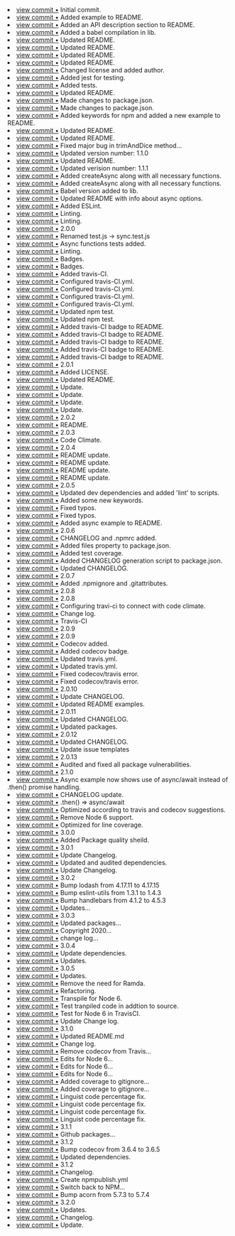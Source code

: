 <li> <a href="http://github.com/ekschro/deliminator/commit/c0ee7d415dccb0a5ad59296c420580a72775a187">view commit &bull;</a> Initial commit.</li> 
<li> <a href="http://github.com/ekschro/deliminator/commit/725fae12852cec0d130fe2b31d78b5214738c889">view commit &bull;</a> Added example to README.</li> 
<li> <a href="http://github.com/ekschro/deliminator/commit/b95ee2eb2c1dc111e0f6bc87b6e9ad2948e67cc5">view commit &bull;</a> Added an API description section to README.</li> 
<li> <a href="http://github.com/ekschro/deliminator/commit/899e1d3125e98b1948498c642b4b453d63e71a72">view commit &bull;</a> Added a babel compilation in lib.</li> 
<li> <a href="http://github.com/ekschro/deliminator/commit/a21176166fa6f8e47eaad5023d97be0950eb9e5e">view commit &bull;</a> Updated README.</li> 
<li> <a href="http://github.com/ekschro/deliminator/commit/64653ab7f893d3b484a688fc2a921c42eb0e6c1d">view commit &bull;</a> Updated README.</li> 
<li> <a href="http://github.com/ekschro/deliminator/commit/4455c7b87665f626f63cd6cc53e8fa916b8fd8a3">view commit &bull;</a> Updated README.</li> 
<li> <a href="http://github.com/ekschro/deliminator/commit/b3c31c974225b8591cc114e6cd71dba13188c352">view commit &bull;</a> Updated README.</li> 
<li> <a href="http://github.com/ekschro/deliminator/commit/3afd9c76465620c07c665c6d97803ff37fa353f2">view commit &bull;</a> Changed license and added author.</li> 
<li> <a href="http://github.com/ekschro/deliminator/commit/a2a070ac45c9b4f4cd34c8f137c0274d86527ed7">view commit &bull;</a> Added jest for testing.</li> 
<li> <a href="http://github.com/ekschro/deliminator/commit/e57e7a5ab673ab44e5e35548fa205b8f1f709fdd">view commit &bull;</a> Added tests.</li> 
<li> <a href="http://github.com/ekschro/deliminator/commit/f38f4049c869ba288402d26aa40afd77cdbfbea4">view commit &bull;</a> Updated README.</li> 
<li> <a href="http://github.com/ekschro/deliminator/commit/c27f16bcbeb4b66b47159d8554586908a5a82993">view commit &bull;</a> Made changes to package.json.</li> 
<li> <a href="http://github.com/ekschro/deliminator/commit/e87ac7a35ee73d6d8485335e3cc81dda22749be9">view commit &bull;</a> Made changes to package.json.</li> 
<li> <a href="http://github.com/ekschro/deliminator/commit/5f920f11eeca43db7e214cd43ac00628bdd6dec6">view commit &bull;</a> Added keywords for npm and added a new example to README.</li> 
<li> <a href="http://github.com/ekschro/deliminator/commit/502c038f195a291bba3f5b9d877d3b96c2a929b5">view commit &bull;</a> Updated README.</li> 
<li> <a href="http://github.com/ekschro/deliminator/commit/5d3b0538a4cc403b5cf4ed0932345bdb6dffe267">view commit &bull;</a> Updated README.</li> 
<li> <a href="http://github.com/ekschro/deliminator/commit/b82f7e3a6853407d51668d5047315000f38e3253">view commit &bull;</a> Fixed major bug in trimAndDice method...</li> 
<li> <a href="http://github.com/ekschro/deliminator/commit/b8868cd0112dea768dbdbe381098ee335204981f">view commit &bull;</a> Updated version number: 1.1.0</li> 
<li> <a href="http://github.com/ekschro/deliminator/commit/452bbba514c000a645f7110971c00b69865d3206">view commit &bull;</a> Updated README.</li> 
<li> <a href="http://github.com/ekschro/deliminator/commit/2be0f8ae90b6229d2880d71c84c165bca037fd60">view commit &bull;</a> Updated verision number: 1.1.1</li> 
<li> <a href="http://github.com/ekschro/deliminator/commit/340ab239c95c5665b918c20b5fa4636aa0014302">view commit &bull;</a> Added createAsync along with all necessary functions.</li> 
<li> <a href="http://github.com/ekschro/deliminator/commit/d8053bbc1514e3c7db8d6c84e1d1de4d983e94f3">view commit &bull;</a> Added createAsync along with all necessary functions.</li> 
<li> <a href="http://github.com/ekschro/deliminator/commit/251e761b649648aef414515cfdc52c785020d33c">view commit &bull;</a> Babel version added to lib.</li> 
<li> <a href="http://github.com/ekschro/deliminator/commit/766dc378b046c41b930ad60e0455276736714f0e">view commit &bull;</a> Updated README with info about async options.</li> 
<li> <a href="http://github.com/ekschro/deliminator/commit/6cb9d767153b25670d192ecc88c038fc50b24d1d">view commit &bull;</a> Added ESLint.</li> 
<li> <a href="http://github.com/ekschro/deliminator/commit/6a24fb83ccdbe24ee08d0958620fe9637dce8746">view commit &bull;</a> Linting.</li> 
<li> <a href="http://github.com/ekschro/deliminator/commit/bf51dc0cef5d62a72321c4104ff1e8a108760f50">view commit &bull;</a> Linting.</li> 
<li> <a href="http://github.com/ekschro/deliminator/commit/cb4983c518c5b31a747e542d00ceb925f73660b3">view commit &bull;</a> 2.0.0</li> 
<li> <a href="http://github.com/ekschro/deliminator/commit/c292836b7220566804db642e9d36a555872d8d1d">view commit &bull;</a> Renamed test.js -> sync.test.js</li> 
<li> <a href="http://github.com/ekschro/deliminator/commit/9d61c7361c51b59ebb1332c99eaf2543ea1e7829">view commit &bull;</a> Async functions tests added.</li> 
<li> <a href="http://github.com/ekschro/deliminator/commit/63b3432709b0a7162c8d15199df690f379765e30">view commit &bull;</a> Linting.</li> 
<li> <a href="http://github.com/ekschro/deliminator/commit/b6b2bf8d382355ecc539c5332f14eca94f8d6cb5">view commit &bull;</a> Badges.</li> 
<li> <a href="http://github.com/ekschro/deliminator/commit/95a241cca139a195cc1193025bba46dd66d441a8">view commit &bull;</a> Badges.</li> 
<li> <a href="http://github.com/ekschro/deliminator/commit/e7bc6a3b16c19629410985b36fd40b0c398e8dd0">view commit &bull;</a> Added travis-CI.</li> 
<li> <a href="http://github.com/ekschro/deliminator/commit/356ce7c2f420163aa108dfa83c9d33d185f15bdd">view commit &bull;</a> Configured travis-CI.yml.</li> 
<li> <a href="http://github.com/ekschro/deliminator/commit/c531f2b4ed296cfccb4be75d6a8b20a7437672ef">view commit &bull;</a> Configured travis-CI.yml.</li> 
<li> <a href="http://github.com/ekschro/deliminator/commit/93c37a94b7e650e22674b55bd82a9ae9bab80899">view commit &bull;</a> Configured travis-CI.yml.</li> 
<li> <a href="http://github.com/ekschro/deliminator/commit/0058f9fbe6f819b91d8bd0fe7f23881fc441fed3">view commit &bull;</a> Configured travis-CI.yml.</li> 
<li> <a href="http://github.com/ekschro/deliminator/commit/c2f718c51a6e3df97c8d50b963a6ba35d800c5bc">view commit &bull;</a> Updated npm test.</li> 
<li> <a href="http://github.com/ekschro/deliminator/commit/a0d4666186ce0b49830f724bc43144fbd8a1ba9b">view commit &bull;</a> Updated npm test.</li> 
<li> <a href="http://github.com/ekschro/deliminator/commit/5d340e195546557f6ad810e5bd282a4961b897a4">view commit &bull;</a> Added travis-CI badge to README.</li> 
<li> <a href="http://github.com/ekschro/deliminator/commit/a72c93f9beb4789f8de73088393791f336b5c6e0">view commit &bull;</a> Added travis-CI badge to README.</li> 
<li> <a href="http://github.com/ekschro/deliminator/commit/aeecda3fadcfe303dd321c5bb276382a98036260">view commit &bull;</a> Added travis-CI badge to README.</li> 
<li> <a href="http://github.com/ekschro/deliminator/commit/1c35f5d9306837f7222c0b4ffe56d27844227b18">view commit &bull;</a> Added travis-CI badge to README.</li> 
<li> <a href="http://github.com/ekschro/deliminator/commit/66c493fa3816659484268c6a19f07dc20e15da7d">view commit &bull;</a> Added travis-CI badge to README.</li> 
<li> <a href="http://github.com/ekschro/deliminator/commit/4a0aeb587c7aa39e2953b8709ec84fc3f8812178">view commit &bull;</a> 2.0.1</li> 
<li> <a href="http://github.com/ekschro/deliminator/commit/648a743ef2d46d89c5146f948b015f7b48b05e7f">view commit &bull;</a> Added LICENSE.</li> 
<li> <a href="http://github.com/ekschro/deliminator/commit/e6ddedc49e357a66b02c827fc6f2e59c3b0eb1b8">view commit &bull;</a> Updated README.</li> 
<li> <a href="http://github.com/ekschro/deliminator/commit/c83378cbde261ab961a5642cfee5c3d7c887e570">view commit &bull;</a> Update.</li> 
<li> <a href="http://github.com/ekschro/deliminator/commit/fe623b6011aaf706027f682fca41c764621cd1b9">view commit &bull;</a> Update.</li> 
<li> <a href="http://github.com/ekschro/deliminator/commit/bfb30196088494ed9b817c882d967a2e0fe73886">view commit &bull;</a> Update.</li> 
<li> <a href="http://github.com/ekschro/deliminator/commit/341aade85f88f85cf4f636c966cb89b55cf96659">view commit &bull;</a> Update.</li> 
<li> <a href="http://github.com/ekschro/deliminator/commit/8c25b6182bf51e626674ecd5d340af75a4cc0099">view commit &bull;</a> 2.0.2</li> 
<li> <a href="http://github.com/ekschro/deliminator/commit/2b45b3e983c559160281e8634d4be6c355c80641">view commit &bull;</a> README.</li> 
<li> <a href="http://github.com/ekschro/deliminator/commit/ee5e5c0162ec6e3e34c95fe8789f917c26b91b8e">view commit &bull;</a> 2.0.3</li> 
<li> <a href="http://github.com/ekschro/deliminator/commit/00a2346aa392ad6b0b58ff86e6f7388df9fd3d02">view commit &bull;</a> Code Climate.</li> 
<li> <a href="http://github.com/ekschro/deliminator/commit/6b9028e82ebedf2cb82f992e96a8f1072c8a8a09">view commit &bull;</a> 2.0.4</li> 
<li> <a href="http://github.com/ekschro/deliminator/commit/10cdbb81bbe607cce15b305ae9da502653ae4fcb">view commit &bull;</a> README update.</li> 
<li> <a href="http://github.com/ekschro/deliminator/commit/0bad9dedd124a60cfcfff711c64ac4daebb3c1d3">view commit &bull;</a> README update.</li> 
<li> <a href="http://github.com/ekschro/deliminator/commit/1b82ff13ba85a028604583dcfbf021d31d2164fa">view commit &bull;</a> README update.</li> 
<li> <a href="http://github.com/ekschro/deliminator/commit/749b165620c6e4bee3a03a876da9631b99e031e6">view commit &bull;</a> README update.</li> 
<li> <a href="http://github.com/ekschro/deliminator/commit/ffa3638eac44fe570b9b15502c9a0c5f746448b4">view commit &bull;</a> 2.0.5</li> 
<li> <a href="http://github.com/ekschro/deliminator/commit/3aa42d89b7a40b7525d1165f8af71d55f825462c">view commit &bull;</a> Updated dev dependencies and added 'lint' to scripts.</li> 
<li> <a href="http://github.com/ekschro/deliminator/commit/86f89c31ad686ebe014eb6355b8dea5321ff958f">view commit &bull;</a> Added some new keywords.</li> 
<li> <a href="http://github.com/ekschro/deliminator/commit/3b02d9752225361baacb981f1e519b4679e0e2c8">view commit &bull;</a> Fixed typos.</li> 
<li> <a href="http://github.com/ekschro/deliminator/commit/320a6ce5bb17c80d9b344b04a82feaeff387f4b3">view commit &bull;</a> Fixed typos.</li> 
<li> <a href="http://github.com/ekschro/deliminator/commit/345ccd9eefabfe28d9a80d580b59638428544cea">view commit &bull;</a> Added async example to README.</li> 
<li> <a href="http://github.com/ekschro/deliminator/commit/e8a0b33c21473df34edbec122881ca91c1200a93">view commit &bull;</a> 2.0.6</li> 
<li> <a href="http://github.com/ekschro/deliminator/commit/13816b82326bc33f253416a75742c1652de9217d">view commit &bull;</a> CHANGELOG and .npmrc added.</li> 
<li> <a href="http://github.com/ekschro/deliminator/commit/ce5d6c0c15de221519904801724b0d83aa5550c0">view commit &bull;</a> Added files property to package.json.</li> 
<li> <a href="http://github.com/ekschro/deliminator/commit/209b8845c095cdf89e34e6628dcb584f6e1f9871">view commit &bull;</a> Added test coverage.</li> 
<li> <a href="http://github.com/ekschro/deliminator/commit/b92c835b5d1ccb654f7c6af76192c389b987bc80">view commit &bull;</a> Added CHANGELOG generation script to package.json.</li> 
<li> <a href="http://github.com/ekschro/deliminator/commit/53d5362e1df795e4e63f53bacad52988f428560f">view commit &bull;</a> Updated CHANGELOG.</li> 
<li> <a href="http://github.com/ekschro/deliminator/commit/521350cd7fdb4c6d3bb750fb039b1156280b1862">view commit &bull;</a> 2.0.7</li> 
<li> <a href="http://github.com/ekschro/deliminator/commit/7740b6043bac8ef79c9a880e869021acb8db2abd">view commit &bull;</a> Added .npmignore and .gitattributes.</li> 
<li> <a href="http://github.com/ekschro/deliminator/commit/4a9030ba758a8496275491950de54acf5c81cfd9">view commit &bull;</a> 2.0.8</li> 
<li> <a href="http://github.com/ekschro/deliminator/commit/462ad6f99bc04af377e4fb73caefdd6b43cc58b1">view commit &bull;</a> 2.0.8</li> 
<li> <a href="http://github.com/ekschro/deliminator/commit/7fbadc8f83e6493a5e46ca374fab39d3790652db">view commit &bull;</a> Configuring travi-ci to connect with code climate.</li> 
<li> <a href="http://github.com/ekschro/deliminator/commit/7f29f9145f147cdf92faa8e990d387de0950f878">view commit &bull;</a> Change log.</li> 
<li> <a href="http://github.com/ekschro/deliminator/commit/9175a0636e5786000c0cbc635b781f139d68f2b5">view commit &bull;</a> Travis-CI</li> 
<li> <a href="http://github.com/ekschro/deliminator/commit/6982d4df93fee784a3e9d5e71a74636f8e8855cf">view commit &bull;</a> 2.0.9</li> 
<li> <a href="http://github.com/ekschro/deliminator/commit/026aeecf55cb183026e38747a8682ecb6dc21e58">view commit &bull;</a> 2.0.9</li> 
<li> <a href="http://github.com/ekschro/deliminator/commit/fda2aba2f172f06fd86084c6307c35bc5568f4f0">view commit &bull;</a> Codecov added.</li> 
<li> <a href="http://github.com/ekschro/deliminator/commit/97a06f9cbfedb3676b07d9162601c334c94a25fa">view commit &bull;</a> Added codecov badge.</li> 
<li> <a href="http://github.com/ekschro/deliminator/commit/a13d74d636c04edc5263b76c9497ee199447de03">view commit &bull;</a> Updated travis.yml.</li> 
<li> <a href="http://github.com/ekschro/deliminator/commit/f643aef7486db3df373005df37a8dbde0433c4e1">view commit &bull;</a> Updated travis.yml.</li> 
<li> <a href="http://github.com/ekschro/deliminator/commit/fe530b04fe79cc298ef18157a87193ca43f8c6d4">view commit &bull;</a> Fixed codecov/travis error.</li> 
<li> <a href="http://github.com/ekschro/deliminator/commit/124ba7d50ddde52f062d6a131e198faa96c6cf0a">view commit &bull;</a> Fixed codecov/travis error.</li> 
<li> <a href="http://github.com/ekschro/deliminator/commit/2735e10fceec4d530ba285f7e71432693c7df820">view commit &bull;</a> 2.0.10</li> 
<li> <a href="http://github.com/ekschro/deliminator/commit/6dfc54b13fbc6d7023252f330b6f7d79dcd1d869">view commit &bull;</a> Update CHANGELOG.</li> 
<li> <a href="http://github.com/ekschro/deliminator/commit/0b476be21e4b5b3530ec42ee56a7d7496b0f5f3d">view commit &bull;</a> Updated README examples.</li> 
<li> <a href="http://github.com/ekschro/deliminator/commit/c37f9ac5170c3f2c78d6335163bbd9ed0beb0ea7">view commit &bull;</a> 2.0.11</li> 
<li> <a href="http://github.com/ekschro/deliminator/commit/5aff9e70423a5c9b3ecbb2c0b894d192e959ea31">view commit &bull;</a> Updated CHANGELOG.</li> 
<li> <a href="http://github.com/ekschro/deliminator/commit/00d1af7d4c092d4f4e245111317d913121becb6a">view commit &bull;</a> Updated packages.</li> 
<li> <a href="http://github.com/ekschro/deliminator/commit/f2cacd9865a9c068423fef833c6d9c5bb19438ea">view commit &bull;</a> 2.0.12</li> 
<li> <a href="http://github.com/ekschro/deliminator/commit/e49dcbb05da1ccdf0c457e2348a89757591bb3a8">view commit &bull;</a> Updated CHANGELOG.</li> 
<li> <a href="http://github.com/ekschro/deliminator/commit/366c4251412dffe6730d7d3bc8f4ac6d76f0e38a">view commit &bull;</a> Update issue templates</li> 
<li> <a href="http://github.com/ekschro/deliminator/commit/74f5bda671b33661a98aa1ff736cfb3d4e58b0d4">view commit &bull;</a> 2.0.13</li> 
<li> <a href="http://github.com/ekschro/deliminator/commit/c3cf4ec0b7bc5491e0d1f66c35ffa351f3498d30">view commit &bull;</a> Audited and fixed all package vulnerabilities.</li> 
<li> <a href="http://github.com/ekschro/deliminator/commit/137286a16928f293596a2e99748d11d1874a196d">view commit &bull;</a> 2.1.0</li> 
<li> <a href="http://github.com/ekschro/deliminator/commit/6a1b4587a4963138441d7e21975831a937565b44">view commit &bull;</a> Async example now shows use of async/await instead of .then() promise handling.</li> 
<li> <a href="http://github.com/ekschro/deliminator/commit/ff64b6447c7e1563b6a309a57543cc106d852f09">view commit &bull;</a> CHANGELOG update.</li> 
<li> <a href="http://github.com/ekschro/deliminator/commit/da3b5f883db9862cedc2f769c4f18dd197707664">view commit &bull;</a> .then() => async/await</li> 
<li> <a href="http://github.com/ekschro/deliminator/commit/6ba6533d5450d81f43eb04e4a263370e41ee5160">view commit &bull;</a> Optimized according to travis and codecov suggestions.</li> 
<li> <a href="http://github.com/ekschro/deliminator/commit/08cae52e4208085c306b113740b07bc386ddcca5">view commit &bull;</a> Remove Node 6 support.</li> 
<li> <a href="http://github.com/ekschro/deliminator/commit/a8b506e4beee1c46c4ade3f93591b4da2ae70b51">view commit &bull;</a> Optimized for line coverage.</li> 
<li> <a href="http://github.com/ekschro/deliminator/commit/b48b4fb29676c9e9038644903dbfd3c39ce243d5">view commit &bull;</a> 3.0.0</li> 
<li> <a href="http://github.com/ekschro/deliminator/commit/afdc444c31931837962084ffaa4e85afea741ce8">view commit &bull;</a> Added Package quality sheild.</li> 
<li> <a href="http://github.com/ekschro/deliminator/commit/3e309a82ad20d84ae4881db87e2fb694c9f2d854">view commit &bull;</a> 3.0.1</li> 
<li> <a href="http://github.com/ekschro/deliminator/commit/cb72e9c5f6d4ab78cc71e53df394580739dd2792">view commit &bull;</a> Update Changelog.</li> 
<li> <a href="http://github.com/ekschro/deliminator/commit/d7c451c04845a8e302313948f7c3309eefcfbe0b">view commit &bull;</a> Updated and audited dependencies.</li> 
<li> <a href="http://github.com/ekschro/deliminator/commit/b00f69d612ea174731ba936eb7ebc753493f6ffa">view commit &bull;</a> Update Changelog.</li> 
<li> <a href="http://github.com/ekschro/deliminator/commit/4db022dde9e7bb8066d72724535542c0a15db99a">view commit &bull;</a> 3.0.2</li> 
<li> <a href="http://github.com/ekschro/deliminator/commit/b822cd648001df82e8cc15487a08001ce1ec094b">view commit &bull;</a> Bump lodash from 4.17.11 to 4.17.15</li> 
<li> <a href="http://github.com/ekschro/deliminator/commit/18534504f1d4a7715b7c752e5549b3d964c01423">view commit &bull;</a> Bump eslint-utils from 1.3.1 to 1.4.3</li> 
<li> <a href="http://github.com/ekschro/deliminator/commit/c3dd98a2d5f3ce2e240bd364241f62682976b984">view commit &bull;</a> Bump handlebars from 4.1.2 to 4.5.3</li> 
<li> <a href="http://github.com/ekschro/deliminator/commit/dfe59e33d9708a4e04406b00eb5fabd653abea00">view commit &bull;</a> Updates...</li> 
<li> <a href="http://github.com/ekschro/deliminator/commit/087dd34fa585b1072a385ba3ecc90ac1c940cbf5">view commit &bull;</a> 3.0.3</li> 
<li> <a href="http://github.com/ekschro/deliminator/commit/dc0468bdff933c5ff3046ba21f79cd9514f59309">view commit &bull;</a> Updated packages...</li> 
<li> <a href="http://github.com/ekschro/deliminator/commit/4a0cc580e1dcf02bb4cba239fc557652fede97a4">view commit &bull;</a> Copyright 2020...</li> 
<li> <a href="http://github.com/ekschro/deliminator/commit/b5229865aa53473b050d629e3de803e9ca80bae4">view commit &bull;</a> change log...</li> 
<li> <a href="http://github.com/ekschro/deliminator/commit/b90cc643b07d2e36d7e6671ea6a545a9ad77bd61">view commit &bull;</a> 3.0.4</li> 
<li> <a href="http://github.com/ekschro/deliminator/commit/f659f88d5284bb90a570db9161f28293e36ca506">view commit &bull;</a> Update dependencies.</li> 
<li> <a href="http://github.com/ekschro/deliminator/commit/cfb37c71c17b3396267084b63757d16fa0569686">view commit &bull;</a> Updates.</li> 
<li> <a href="http://github.com/ekschro/deliminator/commit/2b13ed03ac7e584d6e8c5440ff0dd8095c476a55">view commit &bull;</a> 3.0.5</li> 
<li> <a href="http://github.com/ekschro/deliminator/commit/b78a57986521b5ad69bbf4ed4aa76212a5ba0b36">view commit &bull;</a> Updates.</li> 
<li> <a href="http://github.com/ekschro/deliminator/commit/9240278862a0cbaaaa7f5fa27ab2a732824a0357">view commit &bull;</a> Remove the need for Ramda.</li> 
<li> <a href="http://github.com/ekschro/deliminator/commit/27454faa430c2d8b59c6a97805a3cbfc891a2516">view commit &bull;</a> Refactoring.</li> 
<li> <a href="http://github.com/ekschro/deliminator/commit/aa43668692cb3ceeda4561460079fc3f41589e66">view commit &bull;</a> Transpile for Node 6.</li> 
<li> <a href="http://github.com/ekschro/deliminator/commit/2df7cf7de2cd9fcb2c379610ec520b1809329c53">view commit &bull;</a> Test tranpiled code in addtion to source.</li> 
<li> <a href="http://github.com/ekschro/deliminator/commit/d3dd5f175bb8ada8d13dd14e1c25bfa6434b0a0f">view commit &bull;</a> Test for Node 6 in TravisCI.</li> 
<li> <a href="http://github.com/ekschro/deliminator/commit/0b5b31c50920b2b4d7602a37031ecdbe419d45b2">view commit &bull;</a> Update Change log.</li> 
<li> <a href="http://github.com/ekschro/deliminator/commit/ddb46ee77073bd22e45ec978cc86b5b4fdd0d8ef">view commit &bull;</a> 3.1.0</li> 
<li> <a href="http://github.com/ekschro/deliminator/commit/16a50aee22c2fb2ba526313810ea36194e5e7044">view commit &bull;</a> Updated README.md</li> 
<li> <a href="http://github.com/ekschro/deliminator/commit/b874c2ad134d667bac4d2cce81c76d696d4f3a0c">view commit &bull;</a> Change log.</li> 
<li> <a href="http://github.com/ekschro/deliminator/commit/5403a7b60e1bfec9686150dfdabe9e5e2cd5c058">view commit &bull;</a> Remove codecov from Travis...</li> 
<li> <a href="http://github.com/ekschro/deliminator/commit/b84f6a389c5475e75327c7531bffc9abf0683caa">view commit &bull;</a> Edits for Node 6...</li> 
<li> <a href="http://github.com/ekschro/deliminator/commit/e892339fe18ff8efd7e0ee8ece7597f11e678608">view commit &bull;</a> Edits for Node 6...</li> 
<li> <a href="http://github.com/ekschro/deliminator/commit/3e51442cb43388c516b71da5817f72cf4ab3df0f">view commit &bull;</a> Edits for Node 6...</li> 
<li> <a href="http://github.com/ekschro/deliminator/commit/1c794a6d7e0cfaaade21a7035e2b74a4133cff8e">view commit &bull;</a> Added coverage to gitignore...</li> 
<li> <a href="http://github.com/ekschro/deliminator/commit/3d1fc239af1e79e8ec39e484abb6769041c1603b">view commit &bull;</a> Added coverage to gitignore...</li> 
<li> <a href="http://github.com/ekschro/deliminator/commit/4da0a0c858b41e372a185b473257ba20defd2413">view commit &bull;</a> Linguist code percentage fix.</li> 
<li> <a href="http://github.com/ekschro/deliminator/commit/14edcad70012cb7e7152e31adad553c04f3c03b3">view commit &bull;</a> Linguist code percentage fix.</li> 
<li> <a href="http://github.com/ekschro/deliminator/commit/ee544c253c394066b1b0072d6ce34c9f1c973e86">view commit &bull;</a> Linguist code percentage fix.</li> 
<li> <a href="http://github.com/ekschro/deliminator/commit/b77aa5422be88ec026c3df64d4f99eabad25a957">view commit &bull;</a> Linguist code percentage fix.</li> 
<li> <a href="http://github.com/ekschro/deliminator/commit/0254321833e3286f01ba5f0f02a8262bf05be5d9">view commit &bull;</a> 3.1.1</li> 
<li> <a href="http://github.com/ekschro/deliminator/commit/aed55523d15b98bef4e4e60ba0e67d34c4447613">view commit &bull;</a> Github packages...</li> 
<li> <a href="http://github.com/ekschro/deliminator/commit/0b01673b655f7812a3aaff1a5634531b358619ec">view commit &bull;</a> 3.1.2</li> 
<li> <a href="http://github.com/ekschro/deliminator/commit/3ef1046b7d5aa065623393d52664f0ed5f51e511">view commit &bull;</a> Bump codecov from 3.6.4 to 3.6.5</li> 
<li> <a href="http://github.com/ekschro/deliminator/commit/8bd48c2e3e7cea9ebfd53d344ff284d8dba4dd0d">view commit &bull;</a> Updated dependencies.</li> 
<li> <a href="http://github.com/ekschro/deliminator/commit/1584a4e1bc863c1695a9b29393aaead2c962e0e4">view commit &bull;</a> 3.1.2</li> 
<li> <a href="http://github.com/ekschro/deliminator/commit/f4a437fca418a28ed89eed0c80e1e5dd8ffbd70b">view commit &bull;</a> Changelog.</li> 
<li> <a href="http://github.com/ekschro/deliminator/commit/32e9bc3258f0a1b96d978b1abd7c082d295c702e">view commit &bull;</a> Create npmpublish.yml</li> 
<li> <a href="http://github.com/ekschro/deliminator/commit/51445952b426b3641bb79423020ba3b5a433d79a">view commit &bull;</a> Switch back to NPM...</li> 
<li> <a href="http://github.com/ekschro/deliminator/commit/af49a45ebf2dddd78f5587def1e75e54a3db90a7">view commit &bull;</a> Bump acorn from 5.7.3 to 5.7.4</li> 
<li> <a href="http://github.com/ekschro/deliminator/commit/1564534178326cf72bbf915034f094e6984746d2">view commit &bull;</a> 3.2.0</li> 
<li> <a href="http://github.com/ekschro/deliminator/commit/9fa620af112294708d815aa610fd3908ef69efdd">view commit &bull;</a> Updates.</li> 
<li> <a href="http://github.com/ekschro/deliminator/commit/3c7d62ea8f5e5e1df6271ec8f7156e3b22a963d0">view commit &bull;</a> Changelog.</li> 
<li> <a href="http://github.com/ekschro/deliminator/commit/b77a7bb819ae0adf09df8e408e5a0fa27bb5fa8b">view commit &bull;</a> Update.</li> 
